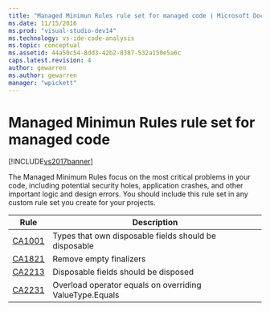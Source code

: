 ```yaml
---
title: "Managed Minimun Rules rule set for managed code | Microsoft Docs"
ms.date: 11/15/2016
ms.prod: "visual-studio-dev14"
ms.technology: vs-ide-code-analysis
ms.topic: conceptual
ms.assetid: 44a50c54-8dd3-42b2-8387-532a150e5a6c
caps.latest.revision: 4
author: gewarren
ms.author: gewarren
manager: "wpickett"
---
```

# Managed Minimun Rules rule set for managed code
[!INCLUDE[vs2017banner](../includes/vs2017banner.md)]

The Managed Minimum Rules focus on the most critical problems in your code, including potential security holes, application crashes, and other important logic and design errors. You should include this rule set in any custom rule set you create for your projects.  
  
|Rule|Description|  
|----------|-----------------|  
|[CA1001](../code-quality/ca1001-types-that-own-disposable-fields-should-be-disposable.md)|Types that own disposable fields should be disposable|  
|[CA1821](../code-quality/ca1821-remove-empty-finalizers.md)|Remove empty finalizers|  
|[CA2213](../code-quality/ca2213-disposable-fields-should-be-disposed.md)|Disposable fields should be disposed|  
|[CA2231](../code-quality/ca2231-overload-operator-equals-on-overriding-valuetype-equals.md)|Overload operator equals on overriding ValueType.Equals|
